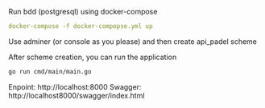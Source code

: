Run bdd (postgresql) using docker-compose

```yaml
docker-compose -f docker-compopse.yml up
```

Use adminer (or console as you please) and then create api_padel scheme

After scheme creation, you can run the application
```bash
go run cmd/main/main.go
```

Enpoint: http://localhost:8000
Swagger: http://localhost8000/swagger/index.html